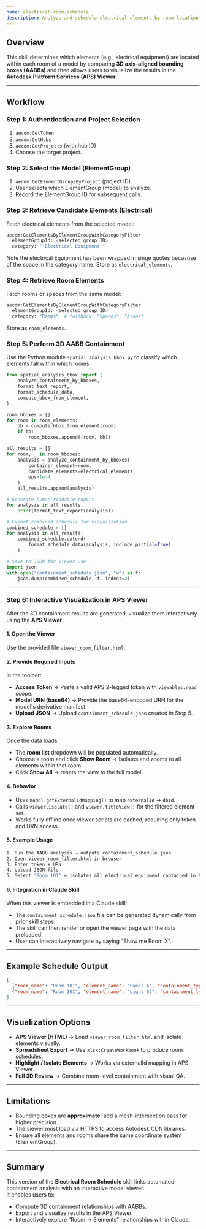 ```yaml
---
name: electrical-room-schedule
description: Analyze and schedule electrical elements by room location in Autodesk AEC Data Model projects. Use when users request electrical equipment schedules, room-by-room electrical inventories, or spatial analysis of electrical elements within rooms. Works with ACC projects and requires AECDM MCP tools.
---
```


## Overview

This skill determines which elements (e.g., electrical equipment) are located within each room of a model by comparing **3D axis-aligned bounding boxes (AABBs)** and then allows users to visualize the results in the **Autodesk Platform Services (APS) Viewer**.

---

## Workflow

### Step 1: Authentication and Project Selection
1. `aecdm:GetToken`
2. `aecdm:GetHubs`
3. `aecdm:GetProjects` (with hub ID)
4. Choose the target project.

### Step 2: Select the Model (ElementGroup)
1. `aecdm:GetElementGroupsByProject` (project ID)
2. User selects which ElementGroup (model) to analyze.
3. Record the ElementGroup ID for subsequent calls.

### Step 3: Retrieve Candidate Elements (Electrical)
Fetch electrical elements from the selected model:

```python
aecdm:GetElementsByElementGroupWithCategoryFilter
  elementGroupId: <selected group ID>
  category: "'Electrical Equipment'"
```
Note the electrical Equipment has been wrapped in singe quotes becasuse of the space in the category name.
Store as `electrical_elements`.

### Step 4: Retrieve Room Elements
Fetch rooms or spaces from the same model:

```python
aecdm:GetElementsByElementGroupWithCategoryFilter
  elementGroupId: <selected group ID>
  category: "Rooms"  # fallback: "Spaces", "Areas"
```

Store as `room_elements`.

### Step 5: Perform 3D AABB Containment

Use the Python module `spatial_analysis_bbox.py` to classify which elements fall within which rooms.

```python
from spatial_analysis_bbox import (
    analyze_containment_by_bboxes,
    format_text_report,
    format_schedule_data,
    compute_bbox_from_element,
)

room_bboxes = []
for room in room_elements:
    bb = compute_bbox_from_element(room)
    if bb:
        room_bboxes.append((room, bb))

all_results = []
for room, _ in room_bboxes:
    analysis = analyze_containment_by_bboxes(
        container_element=room,
        candidate_elements=electrical_elements,
        eps=1e-4
    )
    all_results.append(analysis)

# Generate human-readable report
for analysis in all_results:
    print(format_text_report(analysis))

# Export combined schedule for visualization
combined_schedule = []
for analysis in all_results:
    combined_schedule.extend(
        format_schedule_data(analysis, include_partial=True)
    )

# Save to JSON for viewer use
import json
with open("containment_schedule.json", "w") as f:
    json.dump(combined_schedule, f, indent=2)
```

---

### Step 6: Interactive Visualization in APS Viewer

After the 3D containment results are generated, visualize them interactively using the **APS Viewer**.

#### 1. Open the Viewer
Use the provided file `viewer_room_filter.html`.

#### 2. Provide Required Inputs
In the toolbar:
- **Access Token** → Paste a valid APS 2-legged token with `viewables:read` scope.
- **Model URN (base64)** → Provide the base64-encoded URN for the model's derivative manifest.
- **Upload JSON** → Upload `containment_schedule.json` created in Step 5.

#### 3. Explore Rooms
Once the data loads:
- The **room list** dropdown will be populated automatically.
- Choose a room and click **Show Room** → isolates and zooms to all elements within that room.
- Click **Show All** → resets the view to the full model.

#### 4. Behavior
- Uses `model.getExternalIdMapping()` to map `externalId` → `dbId`.
- Calls `viewer.isolate()` and `viewer.fitToView()` for the filtered element set.
- Works fully offline once viewer scripts are cached, requiring only token and URN access.

#### 5. Example Usage
```bash
1. Run the AABB analysis → outputs containment_schedule.json
2. Open viewer_room_filter.html in browser
3. Enter token + URN
4. Upload JSON file
5. Select "Room 101" → isolates all electrical equipment contained in Room 101
```

#### 6. Integration in Claude Skill
When this viewer is embedded in a Claude skill:
- The `containment_schedule.json` file can be generated dynamically from prior skill steps.
- The skill can then render or open the viewer page with the data preloaded.
- User can interactively navigate by saying “Show me Room X”.

---

## Example Schedule Output

```json
[
  {"room_name": "Room 101", "element_name": "Panel A", "containment_type": "FullyContained", "externalId": "abc123"},
  {"room_name": "Room 101", "element_name": "Light 02", "containment_type": "PartiallyContained", "externalId": "def456"}
]
```

---

## Visualization Options

- **APS Viewer (HTML)** → Load `viewer_room_filter.html` and isolate elements visually.
- **Spreadsheet Export** → Use `xlsx:CreateWorkbook` to produce room schedules.
- **Highlight / Isolate Elements** → Works via externalId mapping in APS Viewer.
- **Full 3D Review** → Combine room-level containment with visual QA.

---

## Limitations

- Bounding boxes are **approximate**; add a mesh-intersection pass for higher precision.
- The viewer must load via HTTPS to access Autodesk CDN libraries.
- Ensure all elements and rooms share the same coordinate system (ElementGroup).

---

## Summary

This version of the **Electrical Room Schedule** skill links automated containment analysis with an interactive model viewer.  
It enables users to:
- Compute 3D containment relationships with AABBs.
- Export and visualize results in the APS Viewer.
- Interactively explore “Room → Elements” relationships within Claude.

